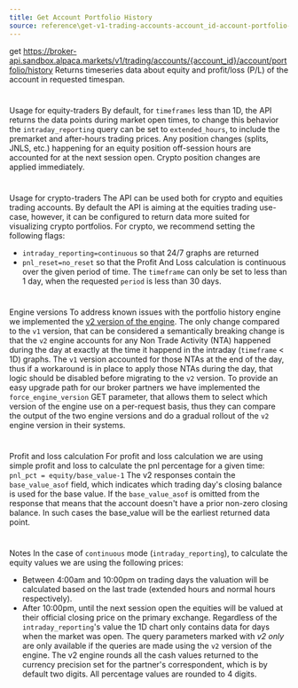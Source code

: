 ```yaml
---
title: Get Account Portfolio History
source: reference\get-v1-trading-accounts-account_id-account-portfolio-history-1.html
---
```


get https://broker-api.sandbox.alpaca.markets/v1/trading/accounts/{account_id}/account/portfolio/history
Returns timeseries data about equity and profit/loss (P/L) of the account in requested timespan.
# 
Usage for equity-traders
[](get-v1-trading-accounts-account_id-account-portfolio-history-1.html#usage-for-equity-traders)
By default, for `timeframes` less than 1D, the API returns the data points during market open times, to change this behavior the `intraday_reporting` query can be set to `extended_hours`, to include the premarket and after-hours trading prices.
Any position changes (splits, JNLS, etc.) happening for an equity position off-session hours are accounted for at the next session open. Crypto position changes are applied immediately.
# 
Usage for crypto-traders
[](get-v1-trading-accounts-account_id-account-portfolio-history-1.html#usage-for-crypto-traders)
The API can be used both for crypto and equities trading accounts. By default the API is aiming at the equities trading use-case, however, it can be configured to return data more suited for visualizing crypto portfolios.
For crypto, we recommend setting the following flags:
* `intraday_reporting=continuous` so that 24/7 graphs are returned
* `pnl_reset=no_reset` so that the Profit And Loss calculation is continuous over the given period of time.
The `timeframe` can only be set to less than 1 day, when the requested `period` is less than 30 days.
# 
Engine versions
[](get-v1-trading-accounts-account_id-account-portfolio-history-1.html#engine-versions)
To address known issues with the portfolio history engine we implemented the [v2 version of the engine](https://alpaca.markets/learn/introducing-the-new-portfolio-history-endpoint-at-alpaca/).
The only change compared to the `v1` version, that can be considered a semantically breaking change is that the `v2` engine accounts for any Non Trade Activity (NTA) happened during the day at exactly at the time it happend in the intraday (`timeframe` < 1D) graphs. The `v1` version accounted for those NTAs at the end of the day, thus if a workaround is in place to apply those NTAs during the day, that logic should be disabled before migrating to the `v2` version.
To provide an easy upgrade path for our broker partners we have implemented the `force_engine_version` GET parameter, that allows them to select which version of the engine use on a per-request basis, thus they can compare the output of the two engine versions and do a gradual rollout of the `v2` engine version in their systems.
# 
Profit and loss calculation
[](get-v1-trading-accounts-account_id-account-portfolio-history-1.html#profit-and-loss-calculation)
For profit and loss calculation we are using simple profit and loss to calculate the pnl percentage for a given time:
`pnl_pct = equity/base_value-1`
The v2 responses contain the `base_value_asof` field, which indicates which trading day's closing balance is used for the base value. If the `base_value_asof` is omitted from the response that means that the account doesn't have a prior non-zero closing balance. In such cases the base_value will be the earliest returned data point.
# 
Notes
[](get-v1-trading-accounts-account_id-account-portfolio-history-1.html#notes)
In the case of `continuous` mode (`intraday_reporting`), to calculate the equity values we are using the following prices:
* Between 4:00am and 10:00pm on trading days the valuation will be calculated based on the last trade (extended hours and normal hours respectively).
* After 10:00pm, until the next session open the equities will be valued at their official closing price on the primary exchange.
Regardless of the `intraday_reporting`'s value the 1D chart only contains data for days when the market was open.
The query parameters marked with _v2 only_ are only available if the queries are made using the `v2` version of the engine.
The v2 engine rounds all the cash values returned to the currency precision set for the partner's correspondent, which is by default two digits. All percentage values are rounded to 4 digits.
